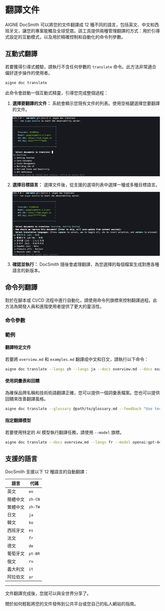 # 翻譯文件

AIGNE DocSmith 可以將您的文件翻譯成 12 種不同的語言，包括英文、中文和西班牙文，讓您的專案能觸及全球受眾。該工具提供兩種管理翻譯的方式：用於引導式設定的互動模式，以及用於精確控制和自動化的命令列參數。

## 互動式翻譯

若要獲得引導式體驗，請執行不含任何參數的 `translate` 命令。此方法非常適合偏好逐步操作的使用者。

```bash
aigne doc translate
```

此命令會啟動一個互動式精靈，引導您完成整個過程：

1.  **選擇要翻譯的文件：** 系統會顯示您現有文件的列表。使用空格鍵選擇您要翻譯的文件。

    ![選擇要翻譯的文件](../assets/screenshots/doc-translate.png)

2.  **選擇目標語言：** 選擇文件後，從支援的選項列表中選擇一種或多種目標語言。

    ![選擇要翻譯成的語言](../assets/screenshots/doc-translate-langs.png)

3.  **確認並執行：** DocSmith 隨後會處理翻譯，為您選擇的每個檔案生成對應各種語言的新版本。

## 命令列翻譯

對於在腳本或 CI/CD 流程中進行自動化，請使用命令列旗標來控制翻譯過程。此方法為開發人員和進階使用者提供了更大的靈活性。

### 命令參數

<x-field-group>
  <x-field data-name="--langs" data-type="string" data-required="false" data-desc="指定一種目標語言。此旗標可多次使用以包含多種語言（例如，--langs zh --langs ja）。"></x-field>
  <x-field data-name="--docs" data-type="string" data-required="false" data-desc="指定要翻譯的文件路徑。此旗標也可多次使用以進行批次翻譯。"></x-field>
  <x-field data-name="--feedback" data-type="string" data-required="false" data-desc="向 AI 提供建議以引導翻譯品質（例如，--feedback &quot;使用正式語氣&quot;）。"></x-field>
  <x-field data-name="--glossary" data-type="string" data-required="false" data-desc="使用 Markdown 格式的詞彙表檔案，以確保特定術語的一致性（例如，--glossary @path/to/glossary.md）。"></x-field>
  <x-field data-name="--model" data-type="string" data-required="false" data-desc="指定要使用的翻譯模型，例如 'openai:gpt-4o' 或 'google:gemini-2.5-pro'。"></x-field>
</x-field-group>

### 範例

#### 翻譯特定文件

若要將 `overview.md` 和 `examples.md` 翻譯成中文和日文，請執行以下命令：

```bash
aigne doc translate --langs zh --langs ja --docs overview.md --docs examples.md
```

#### 使用詞彙表和回饋

為確保品牌名稱和技術術語翻譯正確，您可以提供一個詞彙表檔案。您也可以提供回饋來改善翻譯風格。

```bash
aigne doc translate --glossary @path/to/glossary.md --feedback "Use technical terminology consistently" --docs overview.md --langs de
```

#### 指定翻譯模型

若要使用特定的 AI 模型執行翻譯任務，請使用 `--model` 旗標。

```bash
aigne doc translate --docs overview.md --langs fr --model openai:gpt-4o
```

## 支援的語言

DocSmith 支援以下 12 種語言的自動翻譯：

| 語言               | 代碼    |
| -------------------- | ------- |
| 英文                 | `en`    |
| 簡體中文             | `zh-CN` |
| 繁體中文             | `zh-TW` |
| 日文                 | `ja`    |
| 韓文                 | `ko`    |
| 西班牙文             | `es`    |
| 法文                 | `fr`    |
| 德文                 | `de`    |
| 葡萄牙文             | `pt-BR` |
| 俄文                 | `ru`    |
| 義大利文             | `it`    |
| 阿拉伯文             | `ar`    |

---

文件翻譯完成後，您就可以與全世界分享了。

<x-card data-title="下一步：發佈您的文件" data-icon="lucide:upload-cloud" data-href="/features/publish-your-docs" data-cta="閱讀更多">
  關於如何輕鬆將您的文件發佈到公共平台或您自己的私人網站的指南。
</x-card>